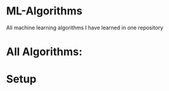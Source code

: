 # ML-Algorithms
 All machine learning algorithms I have learned in one repository

# All Algorithms:

# Setup